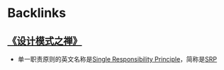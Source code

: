 
# Backlinks
## [《设计模式之禅》](<《设计模式之禅》.md>)
- 单一职责原则的英文名称是[Single Responsibility Principle](<Single Responsibility Principle.md>)，简称是[SRP](<SRP.md>)

